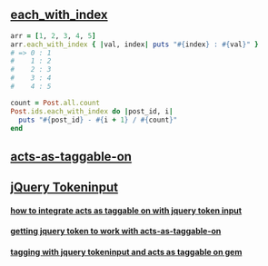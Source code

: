 ## [each_with_index](https://apidock.com/ruby/Enumerator/each_with_index)
```ruby
arr = [1, 2, 3, 4, 5]
arr.each_with_index { |val, index| puts "#{index} : #{val}" }
# => 0 : 1
#    1 : 2
#    2 : 3
#    3 : 4
#    4 : 5
```
```ruby
count = Post.all.count
Post.ids.each_with_index do |post_id, i|
  puts "#{post_id} - #{i + 1} / #{count}"
end
```

## [acts-as-taggable-on](https://github.com/mbleigh/acts-as-taggable-on)

## [jQuery Tokeninput](https://github.com/loopj/jquery-tokeninput)
#### [how to integrate acts as taggable on with jquery token input](http://bloginius.com/blog/2013/12/31/how-integrate-acts-as-taggable-on-with-jquery-token-input-with-rails-3/)
#### [getting jquery token to work with acts-as-taggable-on](https://gist.github.com/angelacode/993443)
#### [tagging with jquery tokeninput and acts as taggable on gem](http://rshiva.com/blog/tagging-with-jquery-tokeninput-and-actsastaggableon-gem/)
